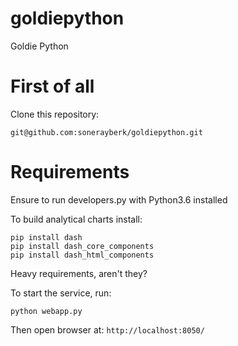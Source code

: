 # goldiepython
Goldie Python

# First of all
Clone this repository: 
```
git@github.com:sonerayberk/goldiepython.git
```

# Requirements
Ensure to run developers.py with Python3.6 installed

To build analytical charts install:
```
pip install dash
pip install dash_core_components
pip install dash_html_components
```

Heavy requirements, aren't they?

To start the service, run:
```
python webapp.py
```

Then open browser at: `http://localhost:8050/`
